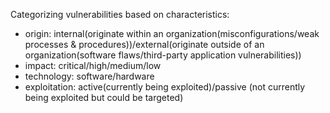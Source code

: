 Categorizing vulnerabilities based on characteristics: 
- origin: internal(originate within an organization(misconfigurations/weak processes & procedures))/external(originate outside of an organization(software flaws/third-party application vulnerabilities)) 
- impact: critical/high/medium/low
- technology: software/hardware
- exploitation: active(currently being exploited)/passive (not currently being exploited but could be targeted)
